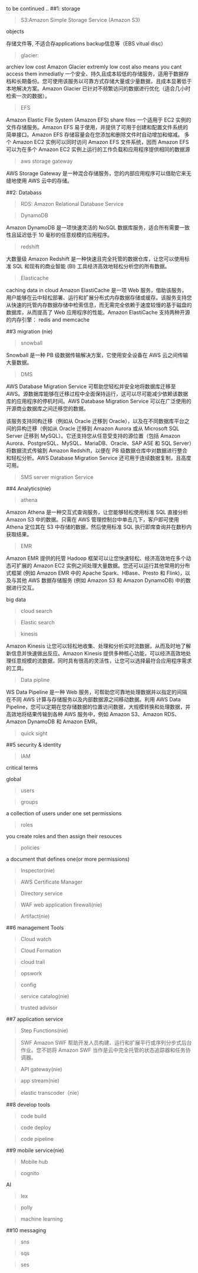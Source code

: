 to be continued ..
##1: storage

>S3:Amazon Simple Storage Service (Amazon S3)

objects

存储文件等, 不适合存applications backup信息等（EBS vitual disc）

>glacier:

archiev low cost
Amazon Glacier
extremly low cost also means you cant access them inmediatly 
一个安全、持久且成本较低的存储服务，适用于数据存档和长期备份。您可使用该服务以可靠方式存储大量或少量数据，且成本显著低于本地解决方案。Amazon Glacier 已针对不频繁访问的数据进行优化（适合几小时检索一次的数据）。


>EFS

Amazon Elastic File System (Amazon EFS)
share files
一个适用于 EC2 实例的文件存储服务。Amazon EFS 易于使用，并提供了可用于创建和配置文件系统的简单接口。Amazon EFS 存储容量会在您添加和删除文件时自动增加和缩减。
多个 Amazon EC2 实例可以同时访问 Amazon EFS 文件系统，因而 Amazon EFS 可以为在多个 Amazon EC2 实例上运行的工作负载和应用程序提供相同的数据源

>aws storage gateway

AWS Storage Gateway 是一种混合存储服务，您的内部应用程序可以借助它来无缝地使用 AWS 云中的存储。

##2: Databass

>RDS: Amazon Relational Database Service

>DynamoDB

Amazon DynamoDB 是一项快速灵活的 NoSQL 数据库服务，适合所有需要一致性且延迟低于 10 毫秒的任意规模的应用程序。

>redshift

大数量级 Amazon Redshift 是一种快速且完全托管的数据仓库，让您可以使用标准 SQL 和现有的商业智能 (BI) 工具经济高效地轻松分析您的所有数据。

>Elasticache

caching data in cloud 
Amazon ElastiCache 是一项 Web 服务，借助该服务，用户能够在云中轻松部署、运行和扩展分布式内存数据存储或缓存。该服务支持您从快速的托管内存数据存储中检索信息，而无需完全依赖于速度较慢的基于磁盘的数据库，从而提高了 Web 应用程序的性能。Amazon ElastiCache 支持两种开源的内存引擎：
redis and memcache

##3 migration (nie)

>snowball

Snowball 是一种 PB 级数据传输解决方案，它使用安全设备在 AWS 云之间传输大量数据。

> DMS

AWS Database Migration Service 可帮助您轻松并安全地将数据库迁移至 AWS。源数据库能够在迁移过程中全面保持运行，这可以尽可能减少依赖该数据库的应用程序的停机时间。AWS Database Migration Service 可以在广泛使用的开源商业数据库之间迁移您的数据。

该服务支持同构迁移（例如从 Oracle 迁移到 Oracle），以及在不同数据库平台之间的异构迁移（例如从 Oracle 迁移到 Amazon Aurora 或从 Microsoft SQL Server 迁移到 MySQL）。它还支持您从任意受支持的源位置（包括 Amazon Aurora、PostgreSQL、MySQL、MariaDB、Oracle、SAP ASE 和 SQL Server）将数据流式传输到 Amazon Redshift，以便在 PB 级数据仓库中对数据进行整合和轻松分析。AWS Database Migration Service 还可用于连续数据复制，且高度可用。

> SMS server migration Service 

##4 Analytics(nie)

> athena

Amazon Athena 是一种交互式查询服务，让您能够轻松使用标准 SQL 直接分析 Amazon S3 中的数据。只需在 AWS 管理控制台中单击几下，客户即可使用 Athena 定位其在 S3 中存储的数据，然后使用标准 SQL 执行即席查询并在数秒内获取结果。

> EMR

Amazon EMR 提供的托管 Hadoop 框架可以让您快速轻松、经济高效地在多个动态可扩展的 Amazon EC2 实例之间处理大量数据。您还可以运行其他常用的分布式框架 (例如 Amazon EMR 中的 Apache Spark、HBase、Presto 和 Flink)，以及与其他 AWS 数据存储服务 (例如 Amazon S3 和 Amazon DynamoDB) 中的数据进行交互。

big data

> cloud search 

> Elastic search

> kinesis

Amazon Kinesis 让您可以轻松地收集、处理和分析实时流数据，从而及时地了解新信息并快速做出反应。Amazon Kinesis 提供多种核心功能，可以经济高效地处理任意规模的流数据，同时具有很高的灵活性，让您可以选择最符合应用程序需求的工具。

>Data pipline

WS Data Pipeline 是一种 Web 服务，可帮助您可靠地处理数据并以指定的间隔在不同 AWS 计算与存储服务以及内部数据源之间移动数据。利用 AWS Data Pipeline，您可以定期在您存储数据的位置访问数据，大规模转换和处理数据，并高效地将结果传输到各种 AWS 服务中，例如 Amazon S3、Amazon RDS、Amazon DynamoDB 和 Amazon EMR。

>quick sight

##5 security & identity

>IAM

critical terms

global

>users 

>groups

a collection of users under one set permissions 

>roles

you create roles and then assign their resouces

>policies

a document that defines one(or more permissions)

>Inspector(nie)

>AWS Certificate Manager

>Directory service

>WAF web application firewall(nie)

>Artifact(nie)

##6 management Tools

>Cloud watch

>Cloud Formation

>cloud trail

>opswork

>config

>service catalog(nie)

>trusted advisor

##7 application service

>Step Functions(nie)

>SWF
Amazon SWF 帮助开发人员构建、运行和扩展平行或序列分步式后台作业。您不妨将 Amazon SWF 当作是云中完全托管的状态追踪器和任务协调器。

>API gateway(nie)

>app stream(nie)

>elastic transcoder（nie）

##8 develop tools
>code build

>code deploy

>code pipeline

##9 mobile service(nie)
>Mobile hub

>cognito

AI
>lex

>polly

>machine learning

##10 messaging
>sns

>sqs

>ses
